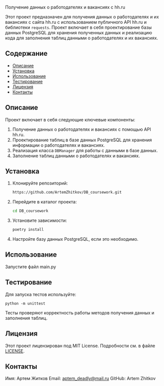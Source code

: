 Получение данных о работодателях и вакансиях с hh.ru

Этот проект предназначен для получения данных о работодателях и их вакансиях с сайта hh.ru с использованием публичного API hh.ru и библиотеки `requests`. Проект включает в себя проектирование базы данных PostgreSQL для хранения полученных данных и реализацию кода для заполнения таблиц данными о работодателях и их вакансиях.
## Содержание

- [Описание](#описание)
- [Установка](#установка)
- [Использование](#использование)
- [Тестирование](#тестирование)
- [Лицензия](#лицензия)
- [Контакты](#контакты)


## Описание

Проект включает в себя следующие ключевые компоненты:
1. Получение данных о работодателях и вакансиях с помощью API hh.ru.
2. Проектирование таблиц в базе данных PostgreSQL для хранения информации о работодателях и вакансиях.
3. Реализация класса `DBManager` для работы с данными в базе данных.
4. Заполнение таблиц данными о работодателях и вакансиях.
## Установка


1. Клонируйте репозиторий:

   ```bash
   https://github.com/ArtemZhitkov/DB_coursework.git
2. Перейдите в каталог проекта:
    ```bash
   cd DB_coursework
3. Установите зависимости:
    ```bash
   poetry install
4. Настройте базу данных PostgreSQL, если это необходимо.

## Использование

Запустите файл main.py

## Тестирование
Для запуска тестов используйте:
   ```
   python -m unittest
   ```
Тесты проверяют корректность работы методов получения данных и заполнения таблиц.   
## Лицензия
Этот проект лицензирован под MIT License. Подробности см. в файле [LICENSE](LICENSE.txt).
## Контакты
Имя: Артем Житков
Email: aptem_deadly@mail.ru
GitHub: Artem Zhitkov